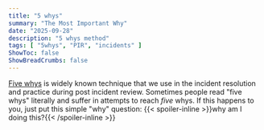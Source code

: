```yaml
---
title: "5 whys"
summary: "The Most Important Why"
date: "2025-09-28"
description: "5 whys method"
tags: [ "5whys", "PIR", "incidents" ]
ShowToc: false
ShowBreadCrumbs: false
---
```


[Five whys](https://en.wikipedia.org/wiki/Five_whys) is widely known technique that we use in the incident resolution
and practice during post incident review. Sometimes people read "five whys" literally and suffer in attempts to reach
*five* whys. If this happens to you, just put this simple "why" question: {{< spoiler-inline >}}why am I doing this?{{< /spoiler-inline >}}
